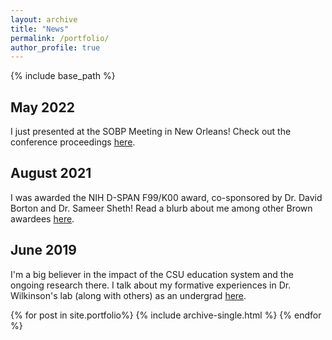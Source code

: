 ```yaml
---
layout: archive
title: "News"
permalink: /portfolio/
author_profile: true
---
```


{% include base_path %}
## May 2022
I just presented at the SOBP Meeting in New Orleans! Check out the conference proceedings [here](https://www.biologicalpsychiatryjournal.com/article/S0006-3223(22)00695-3/fulltext). 

## August 2021 
I was awarded the NIH D-SPAN F99/K00 award, co-sponsored by Dr. David Borton and Dr. Sameer Sheth! Read a blurb about me among other Brown awardees [here](https://www.brown.edu/carney/news/2021/10/15/carney-scientists-win-nih-d-span-awards). 

## June 2019 
I'm a big believer in the impact of the CSU education system and the ongoing research there. I talk about my formative experiences in Dr. Wilkinson's lab (along with others) as an undergrad [here](https://blogs.sjsu.edu/wsq/2019/06/03/%E2%80%8Bfinding-ones-way-proprioception-and-biological-research/).




{% for post in site.portfolio%}
  {% include archive-single.html %}
{% endfor %}

